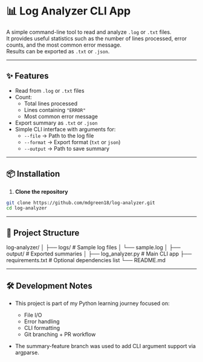 # 📊 Log Analyzer CLI App

A simple command-line tool to read and analyze `.log` or `.txt` files.  
It provides useful statistics such as the number of lines processed, error counts, and the most common error message.  
Results can be exported as `.txt` or `.json`.

---

## ✨ Features
- Read from `.log` or `.txt` files
- Count:
  - Total lines processed
  - Lines containing `"ERROR"`
  - Most common error message
- Export summary as `.txt` or `.json`
- Simple CLI interface with arguments for:
  - `--file` → Path to the log file
  - `--format` → Export format (`txt` or `json`)
  - `--output` → Path to save summary

---

## 📦 Installation
1. **Clone the repository**
```bash
git clone https://github.com/mdgreen18/log-analyzer.git
cd log-analyzer
```

---

## 📂 Project Structure

log-analyzer/
│
├── logs/                     # Sample log files
│   └── sample.log
│
├── output/                   # Exported summaries
│
├── log_analyzer.py            # Main CLI app
├── requirements.txt           # Optional dependencies list
└── README.md

---

## 🛠 Development Notes

* This project is part of my Python learning journey focused on:

    * File I/O
    * Error handling
    * CLI formatting
    * Git branching + PR workflow

* The summary-feature branch was used to add CLI argument support via argparse.
